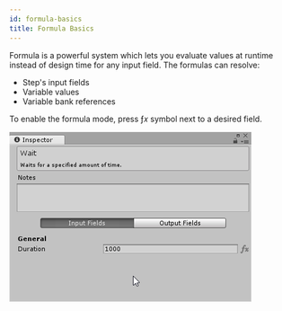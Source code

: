 ```yaml
---
id: formula-basics
title: Formula Basics
---
```


Formula is a powerful system which lets you evaluate values at runtime instead of design time for any input field. The formulas can resolve:

* Step's input fields
* Variable values
* Variable bank references

To enable the formula mode, press ƒ𝑥 symbol next to a desired field.

![](/assets/formulas/enable-formula-mode.gif)